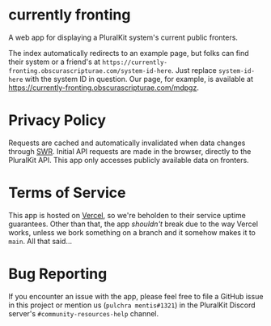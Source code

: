 # currently fronting

A web app for displaying a PluralKit system's current public fronters.

The index automatically redirects to an example page, but folks can find their system or a friend's at `https://currently-fronting.obscurascripturae.com/system-id-here`. Just replace `system-id-here` with the system ID in question. Our page, for example, is available at https://currently-fronting.obscurascripturae.com/mdpgz.

# Privacy Policy

Requests are cached and automatically invalidated when data changes through [SWR](https://swr.vercel.app/). Initial API requests are made in the browser, directly to the PluralKit API. This app only accesses publicly available data on fronters.

# Terms of Service

This app is hosted on [Vercel](https://vercel.com/), so we're beholden to their service uptime guarantees. Other than that, the app _shouldn't_ break due to the way Vercel works, unless we bork something on a branch and it somehow makes it to `main`. All that said...

# Bug Reporting

If you encounter an issue with the app, please feel free to file a GitHub issue in this project or mention us (`pulchra mentis#1321`) in the PluralKit Discord server's `#community-resources-help` channel.
